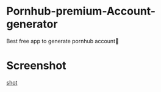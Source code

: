 # Pornhub-premium-Account-generator
Best free app to generate pornhub account🔱 
#                                          Screenshot
[shot](https://raw.githubusercontent.com/Rokysrt/Pornhub-premium-Account-generator/main/photo_2024-05-20_21-21-38.jpg)
